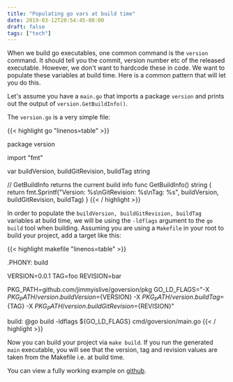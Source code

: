 ```yaml
---
title: "Populating go vars at build time"
date: 2019-03-12T20:54:45-08:00
draft: false
tags: ["tech"]
---
```

When we build go executables, one common command is the `version` command. It should tell you the commit, version number etc of the released executable. However, we don't want to hardcode these in code. We want to populate these variables at build time. Here is a common pattern that will let you do this. 

Let's assume you have a `main.go` that imports a package `version` and prints out the output of `version.GetBuildInfo()`.

The `version.go` is a very simple file:

{{< highlight go "linenos=table" >}}

package version

import "fmt"

var buildVersion, buildGitRevision, buildTag string

// GetBuildInfo returns the current build info
func GetBuildInfo() string {
        return fmt.Sprintf("Version: %s\nGitRevision: %s\nTag: %s", buildVersion, buildGitRevision, buildTag)
}
{{< / highlight >}}


In order to populate the `buildVersion, buildGitRevision, buildTag` variables at build time, we will be using the `-ldflags` argument to the `go build` tool when building. Assuming you are using a `Makefile` in your root to build your project, add a target like this:

{{< highlight makefile "linenos=table" >}}

.PHONY: build

VERSION=0.0.1
TAG=foo
REVISION=bar

PKG_PATH=github.com/jimmyislive/goversion/pkg
GO_LD_FLAGS="-X ${PKG_PATH}/version.buildVersion=${VERSION} -X ${PKG_PATH}/version.buildTag=${TAG} -X ${PKG_PATH}/version.buildGitRevision=${REVISION}"

build:
        @go build -ldflags ${GO_LD_FLAGS} cmd/goversion/main.go
{{< / highlight >}}


Now you can build your project via `make build`. If you run the generated `main` executable, you will see that the version, tag and revision values are taken from the Makefile i.e. at build time.

You can view a fully working example on [github](https://github.com/jimmyislive/goversion).





